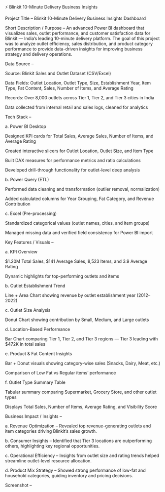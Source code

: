 ⚡ Blinkit 10-Minute Delivery Business Insights

Project Title – Blinkit 10-Minute Delivery Business Insights Dashboard

Short Description / Purpose –
An advanced Power BI dashboard that visualizes sales, outlet performance, and customer satisfaction data for Blinkit — India’s leading 10-minute delivery platform. The goal of this project was to analyze outlet efficiency, sales distribution, and product category performance to provide data-driven insights for improving business strategy and delivery operations.

Data Source –

Source: Blinkit Sales and Outlet Dataset (CSV/Excel)

Data Fields: Outlet Location, Outlet Type, Size, Establishment Year, Item Type, Fat Content, Sales, Number of Items, and Average Rating

Records: Over 8,000 outlets across Tier 1, Tier 2, and Tier 3 cities in India

Data collected from internal retail and sales logs, cleaned for analytics

Tech Stack –

a. Power BI Desktop

Designed KPI cards for Total Sales, Average Sales, Number of Items, and Average Rating

Created interactive slicers for Outlet Location, Outlet Size, and Item Type

Built DAX measures for performance metrics and ratio calculations

Developed drill-through functionality for outlet-level deep analysis

b. Power Query (ETL)

Performed data cleaning and transformation (outlier removal, normalization)

Added calculated columns for Year Grouping, Fat Category, and Revenue Contribution

c. Excel (Pre-processing)

Standardized categorical values (outlet names, cities, and item groups)

Managed missing data and verified field consistency for Power BI import

Key Features / Visuals –

a. KPI Overview

$1.20M Total Sales, $141 Average Sales, 8,523 Items, and 3.9 Average Rating

Dynamic highlights for top-performing outlets and items

b. Outlet Establishment Trend

Line + Area Chart showing revenue by outlet establishment year (2012–2022)

c. Outlet Size Analysis

Donut Chart showing contribution by Small, Medium, and Large outlets

d. Location-Based Performance

Bar Chart comparing Tier 1, Tier 2, and Tier 3 regions — Tier 3 leading with $472K in total sales

e. Product & Fat Content Insights

Bar + Donut visuals showing category-wise sales (Snacks, Dairy, Meat, etc.)

Comparison of Low Fat vs Regular items’ performance

f. Outlet Type Summary Table

Tabular summary comparing Supermarket, Grocery Store, and other outlet types

Displays Total Sales, Number of Items, Average Rating, and Visibility Score

Business Impact / Insights –

a. Revenue Optimization –
Revealed top revenue-generating outlets and item categories driving Blinkit’s sales growth.

b. Consumer Insights –
Identified that Tier 3 locations are outperforming others, highlighting key regional opportunities.

c. Operational Efficiency –
Insights from outlet size and rating trends helped streamline outlet-level resource allocation.

d. Product Mix Strategy –
Showed strong performance of low-fat and household categories, guiding inventory and pricing decisions.

Screenshot –
